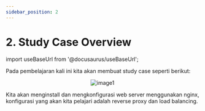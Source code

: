 ```yaml
---
sidebar_position: 2
---
```


# 2. Study Case Overview
import useBaseUrl from '@docusaurus/useBaseUrl';

Pada pembelajaran kali ini kita akan membuat study case seperti berikut:

<center>
<img alt="image1" src={useBaseUrl('img/docs/vm32.png')} />
</center>

Kita akan menginstall dan mengkonfigurasi web server menggunakan nginx, konfigurasi yang akan kita pelajari adalah reverse proxy dan load balancing.
